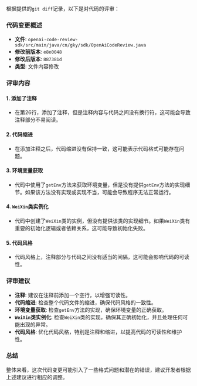 根据提供的`git diff`记录，以下是对代码的评审：

### 代码变更概述
- **文件**: `openai-code-review-sdk/src/main/java/cn/gky/sdk/OpenAiCodeReview.java`
- **修改前版本**: `e8e0048`
- **修改后版本**: `887381d`
- **类型**: 文件内容修改

### 评审内容

#### 1. 添加了注释
- 在第26行，添加了注释，但是注释内容与代码之间没有换行符，这可能会导致注释部分不易阅读。

#### 2. 代码缩进
- 在添加注释之后，代码缩进没有保持一致，这可能表示代码格式可能存在问题。

#### 3. 环境变量获取
- 代码中使用了`getEnv`方法来获取环境变量，但是没有提供`getEnv`方法的实现细节。如果该方法没有实现或实现不当，可能会导致程序无法正常运行。

#### 4. `WeiXin`类实例化
- 代码中创建了`WeiXin`类的实例，但没有提供该类的实现细节。如果`WeiXin`类有重要的初始化逻辑或者依赖关系，这可能导致初始化失败。

#### 5. 代码风格
- 代码风格上，注释部分与代码之间没有适当的间隔，这可能会影响代码的可读性。

### 评审建议
- **注释**: 建议在注释前添加一个空行，以增强可读性。
- **代码缩进**: 检查整个代码文件的缩进，确保代码风格的一致性。
- **环境变量获取**: 检查`getEnv`方法的实现，确保环境变量的正确获取。
- **`WeiXin`类实例化**: 检查`WeiXin`类的实现，确保其正确初始化，并且处理任何可能出现的异常。
- **代码风格**: 优化代码风格，特别是注释和缩进，以提高代码的可读性和维护性。

### 总结
整体来看，这次代码变更可能引入了一些格式问题和潜在的错误，建议开发者根据上述建议进行相应的调整。